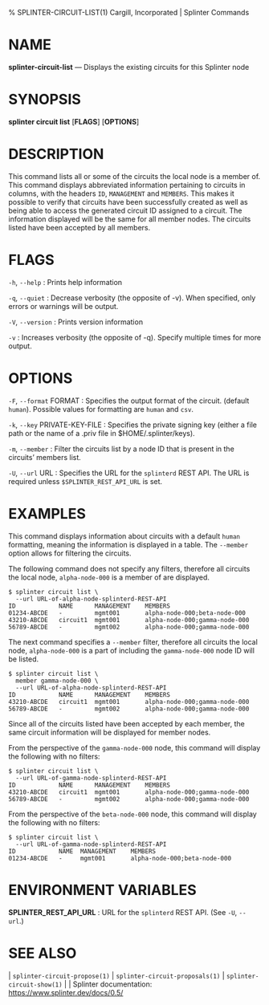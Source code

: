 % SPLINTER-CIRCUIT-LIST(1) Cargill, Incorporated | Splinter Commands
<!--
  Copyright 2018-2020 Cargill Incorporated
  Licensed under Creative Commons Attribution 4.0 International License
  https://creativecommons.org/licenses/by/4.0/
-->

NAME
====

**splinter-circuit-list** — Displays the existing circuits for this Splinter node

SYNOPSIS
========
**splinter circuit list** \[**FLAGS**\] \[**OPTIONS**\]

DESCRIPTION
===========
This command lists all or some of the circuits the local node is a member of.
This command displays abbreviated information pertaining to circuits in columns,
with the headers `ID`, `MANAGEMENT` and `MEMBERS`. This makes it possible to
verify that circuits have been successfully created as well as being able to
access the generated circuit ID assigned to a circuit. The information displayed
will be the same for all member nodes. The circuits listed have been accepted by
all members.

FLAGS
=====
`-h`, `--help`
: Prints help information

`-q`, `--quiet`
: Decrease verbosity (the opposite of -v). When specified, only errors or
  warnings will be output.

`-V`, `--version`
: Prints version information

`-v`
: Increases verbosity (the opposite of -q). Specify multiple times for more
  output.

OPTIONS
=======
`-F`, `--format` FORMAT
: Specifies the output format of the circuit. (default `human`). Possible values
  for formatting are `human` and `csv`.

`-k`, `--key` PRIVATE-KEY-FILE
: Specifies the private signing key (either a file path or the name of a
  .priv file in $HOME/.splinter/keys).

`-m`, `--member` <member>
: Filter the circuits list by a node ID that is present in the circuits’ members
  list.

`-U`, `--url` URL
: Specifies the URL for the `splinterd` REST API. The URL is required unless
  `$SPLINTER_REST_API_URL` is set.

EXAMPLES
========
This command displays information about circuits with a default `human`
formatting, meaning the information is displayed in a table. The `--member`
option allows for filtering the circuits.

The following command does not specify any filters, therefore all circuits
the local node, `alpha-node-000` is a member of are displayed.
```
$ splinter circuit list \
  --url URL-of-alpha-node-splinterd-REST-API
ID            NAME      MANAGEMENT    MEMBERS
01234-ABCDE   -         mgmt001       alpha-node-000;beta-node-000
43210-ABCDE   circuit1  mgmt001       alpha-node-000;gamma-node-000
56789-ABCDE   -         mgmt002       alpha-node-000;gamma-node-000
```

The next command specifies a `--member` filter, therefore all circuits
the local node, `alpha-node-000` is a part of including the `gamma-node-000` node
ID will be listed.
```
$ splinter circuit list \
  member gamma-node-000 \
  --url URL-of-alpha-node-splinterd-REST-API
ID            NAME      MANAGEMENT    MEMBERS
43210-ABCDE   circuit1  mgmt001       alpha-node-000;gamma-node-000
56789-ABCDE   -         mgmt002       alpha-node-000;gamma-node-000
```

Since all of the circuits listed have been accepted by each member, the same
circuit information will be displayed for member nodes.

From the perspective of the `gamma-node-000` node, this command will display the
following with no filters:
```
$ splinter circuit list \
  --url URL-of-gamma-node-splinterd-REST-API
ID            NAME      MANAGEMENT    MEMBERS
43210-ABCDE   circuit1  mgmt001       alpha-node-000;gamma-node-000
56789-ABCDE   -         mgmt002       alpha-node-000;gamma-node-000
```

From the perspective of the `beta-node-000` node, this command will display the
following with no filters:
```
$ splinter circuit list \
  --url URL-of-gamma-node-splinterd-REST-API
ID            NAME  MANAGEMENT    MEMBERS
01234-ABCDE   -     mgmt001       alpha-node-000;beta-node-000
```

ENVIRONMENT VARIABLES
=====================
**SPLINTER_REST_API_URL**
: URL for the `splinterd` REST API. (See `-U`, `--url`.)

SEE ALSO
========
| `splinter-circuit-propose(1)`
| `splinter-circuit-proposals(1)`
| `splinter-circuit-show(1)`
|
| Splinter documentation: https://www.splinter.dev/docs/0.5/
